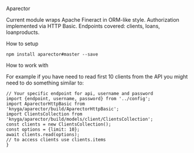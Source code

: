 Aparector

Current module wraps Apache Fineract in ORM-like style. Authorization implemented via HTTP Basic.
Endpoints covered: clients, loans, loanproducts.

How to setup

`npm install aparector#master --save`

How to work with

For example if you have need to read first 10 clients from the API you might need to do something similar to:
```
// Your specific endpoint for api, username and password
import {endpoint, username, password} from '../config';
import AparectorHttpBasic from 'knyga/aparector/build/AparectorHttpBasic';
import ClientsCollection from 'knyga/aparector/build/models/client/ClientsCollection';
const clients = new ClientsCollection();
const options = {limit: 10};
await clients.read(options);
// to access clients use clients.items
}
```